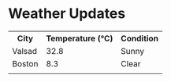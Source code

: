 # Weather Updates

<!-- WEATHER-UPDATE-START -->
<table><tr><th>City</th><th>Temperature (°C)</th><th>Condition</th></tr><tr><td>Valsad</td><td>32.8</td><td>Sunny</td></tr><tr><td>Boston</td><td>8.3</td><td>Clear</td></tr><tr><td></td><td></td><td></td></tr></table>
<!-- WEATHER-UPDATE-END -->
